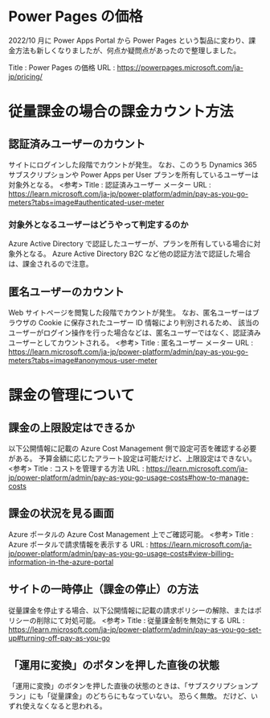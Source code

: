 # Power Pages の価格

2022/10 月に Power Apps Portal から Power Pages という製品に変わり、課金方法も新しくなりましたが、何点か疑問点があったので整理しました。

Title : Power Pages の価格
URL : https://powerpages.microsoft.com/ja-jp/pricing/

# 従量課金の場合の課金カウント方法

## 認証済みユーザーのカウント

サイトにログインした段階でカウントが発生。
なお、このうち Dynamics 365 サブスクリプションや Power Apps per User プランを所有しているユーザーは対象外となる。
<参考>
Title : 認証済みユーザー メーター
URL : https://learn.microsoft.com/ja-jp/power-platform/admin/pay-as-you-go-meters?tabs=image#authenticated-user-meter

### 対象外となるユーザーはどうやって判定するのか

Azure Active Directory で認証したユーザーが、プランを所有している場合に対象外となる。
Azure Active Directory B2C など他の認証方法で認証した場合は、課金されるので注意。

## 匿名ユーザーのカウント

Web サイトページを閲覧した段階でカウントが発生。
なお、匿名ユーザーはブラウザの Cookie に保存されたユーザー ID 情報により判別されるため、
該当のユーザーがログイン操作を行った場合などは、匿名ユーザーではなく、認証済みユーザーとしてカウントされる。
<参考>
Title : 匿名ユーザー メーター
URL : https://learn.microsoft.com/ja-jp/power-platform/admin/pay-as-you-go-meters?tabs=image#anonymous-user-meter

# 課金の管理について

## 課金の上限設定はできるか

以下公開情報に記載の Azure Cost Management 側で設定可否を確認する必要がある。
予算金額に応じたアラート設定は可能だけど、上限設定はできない。
<参考>
Title : コストを管理する方法
URL : https://learn.microsoft.com/ja-jp/power-platform/admin/pay-as-you-go-usage-costs#how-to-manage-costs

## 課金の状況を見る画面

Azure ポータルの Azure Cost Management 上でご確認可能。
<参考>
Title : Azure ポータルで請求情報を表示する
URL : https://learn.microsoft.com/ja-jp/power-platform/admin/pay-as-you-go-usage-costs#view-billing-information-in-the-azure-portal

## サイトの一時停止（課金の停止）の方法

従量課金を停止する場合、以下公開情報に記載の請求ポリシーの解除、またはポリシーの削除にて対処可能。
<参考>
Title : 従量課金制を無効にする
URL : https://learn.microsoft.com/ja-jp/power-platform/admin/pay-as-you-go-set-up#turning-off-pay-as-you-go

## 「運用に変換」のボタンを押した直後の状態

「運用に変換」のボタンを押した直後の状態のときは、「サブスクリプションプラン」にも「従量課金」のどちらにもなっていない。
恐らく無敵。
だけど、いずれ使えなくなると思われる。
